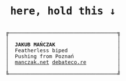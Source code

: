<div align="center">
<pre>

<h1>here, hold this ↓</h1>
╔───────────────────────────────────╗
│                                   │
│  <strong>JAKUB MAŃCZAK</strong>                    │
│  Featherless biped                │
│  Pushing from Poznań              │
│  <a href="https://manczak.net">manczak.net</a> <a href="https://debateco.re">debateco.re</a>          │
│                                   │
╚───────────────────────────────────╝


</pre>
</div>

